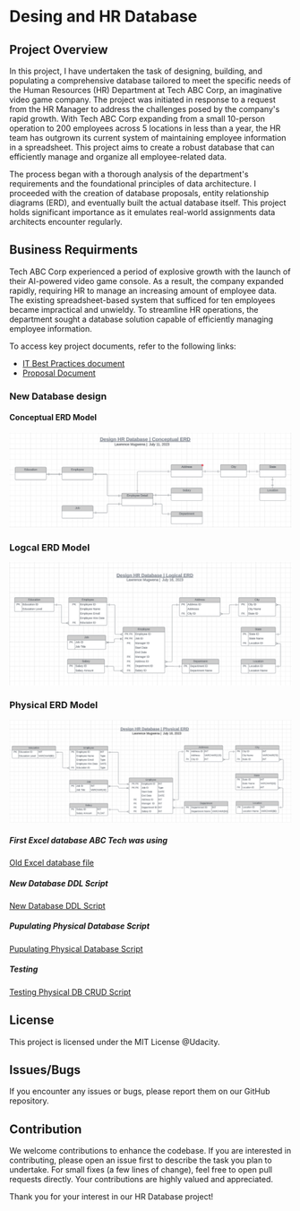 # Desing and HR Database
## Project Overview
In this project, I have undertaken the task of designing, building, and populating a comprehensive database tailored to meet the specific needs of the Human Resources (HR) Department at Tech ABC Corp, an imaginative video game company. The project was initiated in response to a request from the HR Manager to address the challenges posed by the company's rapid growth. With Tech ABC Corp expanding from a small 10-person operation to 200 employees across 5 locations in less than a year, the HR team has outgrown its current system of maintaining employee information in a spreadsheet. This project aims to create a robust database that can efficiently manage and organize all employee-related data.

The process began with a thorough analysis of the department's requirements and the foundational principles of data architecture. I proceeded with the creation of database proposals, entity relationship diagrams (ERD), and eventually built the actual database itself. This project holds significant importance as it emulates real-world assignments data architects encounter regularly.

## Business Requirments
Tech ABC Corp experienced a period of explosive growth with the launch of their AI-powered video game console. As a result, the company expanded rapidly, requiring HR to manage an increasing amount of employee data. The existing spreadsheet-based system that sufficed for ten employees became impractical and unwieldy. To streamline HR operations, the department sought a database solution capable of efficiently managing employee information.

To access key project documents, refer to the following links:

<ul>
   <li><a href="/Documents/IT Best Practices.pdf">IT Best Practices document</a></li>
   <li><a href="/Documents/Proposal document.pdf">Proposal Document</a></li>
</ul>

### New Database design
#### Conceptual ERD Model
<img src="./Database Design/Design HR Database Conceptual Model.PNG"/>

### Logcal ERD Model
<img src="./Database Design/Design HR Database Logical ERD.PNG"/>

### Physical ERD Model

<img src="./Database Design/Design HR Database Physical ERD.PNG"/>


##### First Excel database ABC Tech was using
<a href="/old_hr_database_excel_sheet/hr-dataset.xlsx">Old Excel database file</a>

##### New Database DDL Script
<a href="/SQL Scripts/HR DATABASE DDL SCRIPT.sql">New Database DDL Script</a>

##### Pupulating Physical Database Script
<a href="/SQL Scripts/HR DATABASE DML SCRIPT.sql">Pupulating Physical Database Script</a>

##### Testing
<a href="/SQL Scripts/CRUD SCRIPT.sql">Testing Physical DB CRUD Script</a>

## License
This project is licensed under the MIT License @Udacity.

## Issues/Bugs
If you encounter any issues or bugs, please report them on our GitHub repository.

## Contribution
We welcome contributions to enhance the codebase. If you are interested in contributing, please open an issue first to describe the task you plan to undertake. For small fixes (a few lines of change), feel free to open pull requests directly. Your contributions are highly valued and appreciated.

Thank you for your interest in our HR Database project!